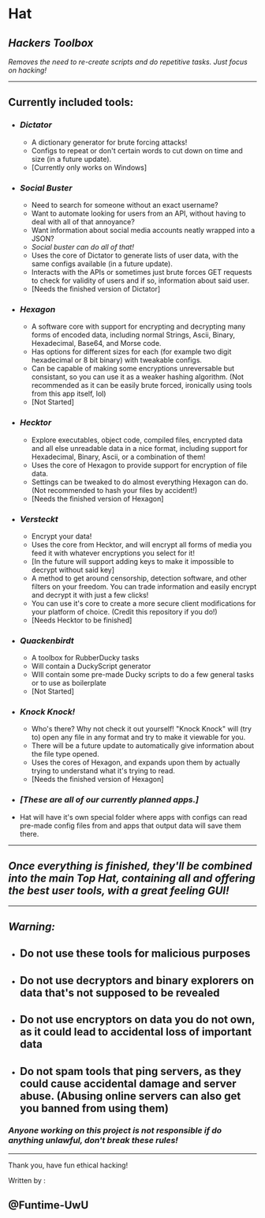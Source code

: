 # **Hat**

## _Hackers Toolbox_

_Removes the need to re-create scripts and do repetitive tasks. Just focus on hacking!_

________

## **Currently included tools:**

* ### _**Dictator**_

  * A dictionary generator for brute forcing attacks!
  * Configs to repeat or don't certain words to cut down on time and size (in a future update).
  * [Currently only works on Windows]

* ### _**Social Buster**_

  * Need to search for someone without an exact username?
  * Want to automate looking for users from an API, without having to deal with all of that annoyance?
  * Want information about social media accounts neatly wrapped into a JSON?
  * _Social buster can do all of that!_
  * Uses the core of Dictator to generate lists of user data, with the same configs available (in a future update).
  * Interacts with the APIs or sometimes just brute forces GET requests to check for validity of users and if so, information about said user.
  * [Needs the finished version of Dictator]

* ### _**Hexagon**_

  * A software core with support for encrypting and decrypting many forms of encoded data, including normal Strings, Ascii, Binary, Hexadecimal, Base64, and Morse code.
  * Has options for different sizes for each (for example two digit hexadecimal or 8 bit binary) with tweakable configs.
  * Can be capable of making some encryptions unreversable but consistant, so you can use it as a weaker hashing algorithm. (Not recommended as it can be easily brute forced, ironically using tools from this app itself, lol)
  * [Not Started]

* ### _**Hecktor**_

  * Explore executables, object code, compiled files, encrypted data and all else unreadable data in a nice format, including support for Hexadecimal, Binary, Ascii, or a combination of them!
  * Uses the core of Hexagon to provide support for encryption of file data.
  * Settings can be tweaked to do almost everything Hexagon can do. (Not recommended to hash your files by accident!)
  * [Needs the finished version of Hexagon]

* ### _**Versteckt**_

  * Encrypt your data!
  * Uses the core from Hecktor, and will encrypt all forms of media you feed it with whatever encryptions you select for it!
  * [In the future will support adding keys to make it impossible to decrypt without said key]
  * A method to get around censorship, detection software, and other filters on your freedom. You can trade information and easily encrypt and decrypt it with just a few clicks!
  * You can use it's core to create a more secure client modifications for your platform of choice. (Credit this repository if you do!)
  * [Needs Hecktor to be finished]

* ### _**Quackenbirdt**_

  * A toolbox for RubberDucky tasks
  * Will contain a DuckyScript generator
  * WIll contain some pre-made Ducky scripts to do a few general tasks or to use as boilerplate
  * [Not Started]

* ### _**Knock Knock!**_

  * Who's there? Why not check it out yourself! "Knock Knock" will (try to) open any file in any format and try to make it viewable for you.
  * There will be a future update to automatically give information about the file type opened.
  * Uses the cores of Hexagon, and expands upon them by actually trying to understand what it's trying to read.
  * [Needs the finished version of Hexagon]

* ### _[These are all of our currently planned apps.]_

* Hat will have it's own special folder where apps with configs can read pre-made config files from and apps that output data will save them there.

________

## _Once everything is finished, they'll be combined into the main Top Hat, containing all and offering the best user tools, with a great feeling GUI!_

________

## _**Warning:**_

* ## Do not use these tools for malicious purposes

* ## Do not use decryptors and binary explorers on data that's not supposed to be revealed

* ## Do not use encryptors on data you do not own, as it could lead to accidental loss of important data

* ## Do not spam tools that ping servers, as they could cause accidental damage and server abuse. (Abusing online servers can also get you banned from using them)

### _**Anyone working on this project is not responsible if do anything unlawful, don't break these rules!**_

________

Thank you, have fun ethical hacking!

Written by :

## @Funtime-UwU
